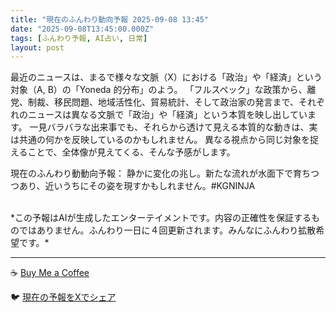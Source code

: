 ```yaml
---
title: "現在のふんわり動向予報 2025-09-08 13:45"
date: "2025-09-08T13:45:00.000Z"
tags: [ふんわり予報, AI占い, 日常]
layout: post
---
```


最近のニュースは、まるで様々な文脈（X）における「政治」や「経済」という対象（A, B）の「Yoneda 的分布」のよう。  「フルスペック」な政策から、離党、制裁、移民問題、地域活性化、貿易統計、そして政治家の発言まで、それぞれのニュースは異なる文脈で「政治」や「経済」という本質を映し出しています。  一見バラバラな出来事でも、それらから透けて見える本質的な動きは、実は共通の何かを反映しているのかもしれません。  異なる視点から同じ対象を捉えることで、全体像が見えてくる、そんな予感がします。

現在のふんわり動動向予報：
静かに変化の兆し。新たな流れが水面下で育ちつつあり、近いうちにその姿を現すかもしれません。#KGNINJA

<br>
*この予報はAIが生成したエンターテイメントです。内容の正確性を保証するものではありません。ふんわり一日に４回更新されます。みんなにふんわり拡散希望です。*

---
☕️ [Buy Me a Coffee](https://www.buymeacoffee.com/kgninja)

🐦 [現在の予報をXでシェア](https://twitter.com/intent/tweet?text=%E7%8F%BE%E5%9C%A8%E3%81%AE%E3%81%B5%E3%82%93%E3%82%8F%E3%82%8A%E4%BA%88%E5%A0%B1%3A%20%E3%80%8C%E6%9C%80%E8%BF%91%E3%81%AE%E3%83%8B%E3%83%A5%E3%83%BC%E3%82%B9%E3%81%AF%E3%80%81%E3%81%BE%E3%82%8B%E3%81%A7%E6%A7%98%E3%80%85%E3%81%AA%E6%96%87%E8%84%88%EF%BC%88X%EF%BC%89%E3%81%AB%E3%81%8A%E3%81%91%E3%82%8B%E3%80%8C%E6%94%BF%E6%B2%BB%E3%80%8D%E3%82%84%E3%80%8C%E7%B5%8C%E6%B8%88%E3%80%8D%E3%81%A8%E3%81%84%E3%81%86%E5%AF%BE%E8%B1%A1%EF%BC%88A%2C%20B%EF%BC%89%E3%81%AE%E3%80%8CYoneda%20%E7%9A%84%E5%88%86%E5%B8%83%E3%80%8D%E3%81%AE%E3%82%88%E3%81%86%E3%80%82%E3%80%8D%23KGNINJA%20%E7%B6%9A%E3%81%8D%E3%81%AF%E3%83%96%E3%83%AD%E3%82%B0%E3%81%A7%EF%BC%81%F0%9F%91%87&url=https%3A%2F%2Fkg-ninja.github.io%2FFunwariyoso%2F)
